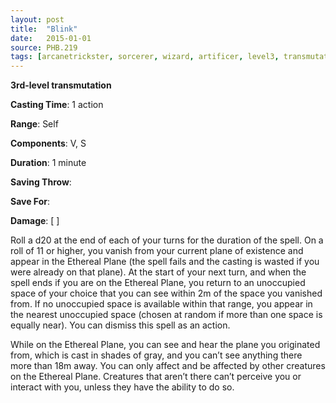 ```yaml
---
layout: post
title:  "Blink"
date:   2015-01-01
source: PHB.219
tags: [arcanetrickster, sorcerer, wizard, artificer, level3, transmutation]
---
```


**3rd-level transmutation**

**Casting Time**: 1 action

**Range**: Self

**Components**: V, S

**Duration**: 1 minute

**Saving Throw**:

**Save For**:

**Damage**: [ ]

Roll a d20 at the end of each of your turns for the duration of the spell. On a roll of 11 or higher, you vanish from your current plane of existence and appear in the Ethereal Plane (the spell fails and the casting is wasted if you were already on that plane). At the start of your next turn, and when the spell ends if you are on the Ethereal Plane, you return to an unoccupied space of your choice that you can see within 2m of the space you vanished from. If no unoccupied space is available within that range, you appear in the nearest unoccupied space (chosen at random if more than one space is equally near). You can dismiss this spell as an action.

While on the Ethereal Plane, you can see and hear the plane you originated from, which is cast in shades of gray, and you can’t see anything there more than 18m away. You can only affect and be affected by other creatures on the Ethereal Plane. Creatures that aren’t there can’t perceive you or interact with you, unless they have the ability to do so.
